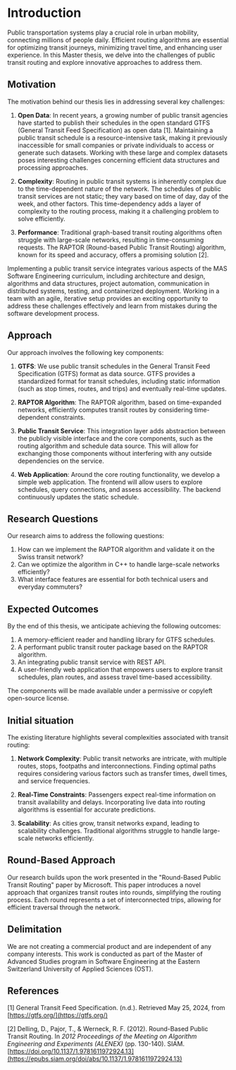 # Introduction

Public transportation systems play a crucial role in urban mobility, connecting millions of people daily. Efficient
routing algorithms are essential for optimizing transit journeys, minimizing travel time, and enhancing user experience.
In this Master thesis, we delve into the challenges of public transit routing and explore innovative approaches to
address them.

## Motivation

The motivation behind our thesis lies in addressing several key challenges:

1. **Open Data**: In recent years, a growing number of public transit agencies have started to publish their schedules
   in the open standard GTFS (General Transit Feed Specification) as open data [1]. Maintaining a public transit
   schedule is a resource-intensive task, making it previously inaccessible for small companies or private individuals
   to access or generate such datasets. Working with these large and complex datasets poses interesting challenges
   concerning efficient data structures and processing approaches.

2. **Complexity**: Routing in public transit systems is inherently complex due to the time-dependent nature of the
   network. The schedules of public transit services are not static; they vary based on time of day, day of the week,
   and other factors. This time-dependency adds a layer of complexity to the routing process, making it a challenging
   problem to solve efficiently.

3. **Performance**: Traditional graph-based transit routing algorithms often struggle with large-scale networks,
   resulting in time-consuming requests. The RAPTOR (Round-based Public Transit Routing) algorithm, known for its speed
   and accuracy, offers a promising solution [2].

Implementing a public transit service integrates various aspects of the MAS Software Engineering curriculum, including
architecture and design, algorithms and data structures, project automation, communication in distributed systems,
testing, and containerized deployment. Working in a team with an agile, iterative setup provides an exciting opportunity
to address these challenges effectively and learn from mistakes during the software development process.

## Approach

Our approach involves the following key components:

1. **GTFS**: We use public transit schedules in the General Transit Feed Specification (GTFS) format as data
   source. GTFS provides a standardized format for transit schedules, including static information (such as stop times,
   routes, and trips) and eventually real-time updates.

2. **RAPTOR Algorithm**: The RAPTOR algorithm, based on time-expanded networks, efficiently computes transit routes by
   considering time-dependent constraints.

3. **Public Transit Service**: This integration layer adds abstraction between the publicly visible interface and the
   core components, such as the routing algorithm and schedule data source. This will allow for exchanging those
   components without interfering with any outside dependencies on the service.

4. **Web Application**: Around the core routing functionality, we develop a simple web application. The frontend will
   allow users to explore schedules, query connections, and assess accessibility. The backend continuously updates the
   static schedule.

## Research Questions

Our research aims to address the following questions:

1. How can we implement the RAPTOR algorithm and validate it on the Swiss transit network?
2. Can we optimize the algorithm in C++ to handle large-scale networks efficiently?
3. What interface features are essential for both technical users and everyday commuters?

## Expected Outcomes

By the end of this thesis, we anticipate achieving the following outcomes:

1. A memory-efficient reader and handling library for GTFS schedules.
2. A performant public transit router package based on the RAPTOR algorithm.
3. An integrating public transit service with REST API.
4. A user-friendly web application that empowers users to explore transit schedules, plan routes, and assess travel
   time-based accessibility.

The components will be made available under a permissive or copyleft open-source license.

## Initial situation

The existing literature highlights several complexities associated with transit routing:

1. **Network Complexity**: Public transit networks are intricate, with multiple routes, stops, footpaths and
   interconnections. Finding optimal paths requires considering various factors such as transfer times, dwell times, and
   service frequencies.

2. **Real-Time Constraints**: Passengers expect real-time information on transit availability and delays. Incorporating
   live data into routing algorithms is essential for accurate predictions.

3. **Scalability**: As cities grow, transit networks expand, leading to scalability challenges. Traditional algorithms
   struggle to handle large-scale networks efficiently.

## Round-Based Approach

Our research builds upon the work presented in the "Round-Based Public Transit Routing" paper by
Microsoft. This paper introduces a novel approach that organizes transit routes into rounds, simplifying the routing
process. Each round represents a set of interconnected trips, allowing for efficient traversal through the network.

## Delimitation

We are not creating a commercial product and are independent of any company interests. This work is conducted as part
of the Master of Advanced Studies program in Software Engineering at the Eastern Switzerland University of Applied
Sciences (OST).

## References

[1] General Transit Feed Specification. (n.d.). Retrieved May 25, 2024, from [https://gtfs.org/](https://gtfs.org/)

[2] Delling, D., Pajor, T., & Werneck, R. F. (2012). Round-Based Public Transit Routing. In *2012 Proceedings of the
Meeting on Algorithm Engineering and Experiments (ALENEX)* (pp. 130-140).
SIAM. [https://doi.org/10.1137/1.9781611972924.13](https://epubs.siam.org/doi/abs/10.1137/1.9781611972924.13)
